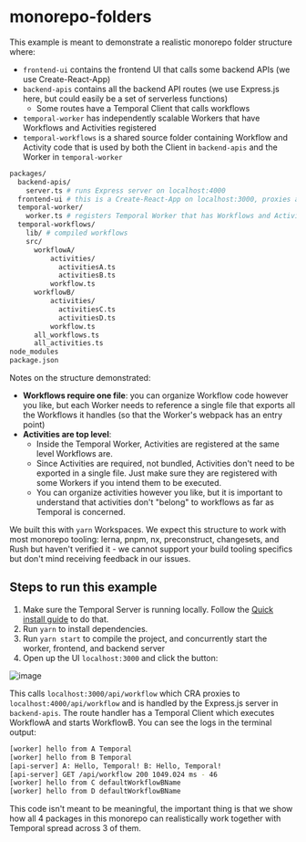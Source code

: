 # monorepo-folders

This example is meant to demonstrate a realistic monorepo folder structure where:

- `frontend-ui` contains the frontend UI that calls some backend APIs (we use Create-React-App)
- `backend-apis` contains all the backend API routes (we use Express.js here, but could easily be a set of serverless functions)
  - Some routes have a Temporal Client that calls workflows
- `temporal-worker` has independently scalable Workers that have Workflows and Activities registered
- `temporal-workflows` is a shared source folder containing Workflow and Activity code that is used by both the Client in `backend-apis` and the Worker in `temporal-worker`

```bash
packages/
  backend-apis/
    server.ts # runs Express server on localhost:4000 
  frontend-ui # this is a Create-React-App on localhost:3000, proxies api requests to :4000
  temporal-worker/
    worker.ts # registers Temporal Worker that has Workflows and Activities from /temporal-workflows
  temporal-workflows/
    lib/ # compiled workflows
    src/
      workflowA/
          activities/
            activitiesA.ts
            activitiesB.ts
          workflow.ts
      workflowB/
          activities/
            activitiesC.ts
            activitiesD.ts
          workflow.ts
      all_workflows.ts
      all_activities.ts
node_modules
package.json
```

Notes on the structure demonstrated:

- **Workflows require one file**:  you can organize Workflow code however you like, but each Worker needs to reference a single file that exports all the Workflows it handles (so that the Worker's webpack has an entry point)
- **Activities are top level**:
  - Inside the Temporal Worker, Activities are registered at the same level Workflows are.
  - Since Activities are required, not bundled, Activities don't need to be exported in a single file.
    Just make sure they are registered with some Workers if you intend them to be executed.
  - You can organize activities however you like, but it is important to understand that activities don't "belong" to workflows as far as Temporal is concerned.

We built this with `yarn` Workspaces. We expect this structure to work with most monorepo tooling: lerna, pnpm, nx, preconstruct, changesets, and Rush but haven't verified it - we cannot support your build tooling specifics but don't mind receiving feedback in our issues.

## Steps to run this example

1. Make sure the Temporal Server is running locally. Follow the [Quick install guide](https://docs.temporal.io/docs/server/quick-install) to do that.
2. Run `yarn` to install dependencies.
3. Run `yarn start` to compile the project, and concurrently start the worker, frontend, and backend server
4. Open up the UI `localhost:3000` and click the button:

![image](https://user-images.githubusercontent.com/6764957/140593030-43b74199-8636-473e-8292-b5dfaa12b131.png)

This calls `localhost:3000/api/workflow` which CRA proxies to `localhost:4000/api/workflow` and is handled by the Express.js server in `backend-apis`.
The route handler has a Temporal Client which executes WorkflowA and starts WorkflowB.
You can see the logs in the terminal output:

```bash
[worker] hello from A Temporal
[worker] hello from B Temporal
[api-server] A: Hello, Temporal! B: Hello, Temporal!
[api-server] GET /api/workflow 200 1049.024 ms - 46
[worker] hello from C defaultWorkflowBName
[worker] hello from D defaultWorkflowBName
```

This code isn't meant to be meaningful, the important thing is that we show how all 4 packages in this monorepo can realistically work together with Temporal spread across 3 of them.
